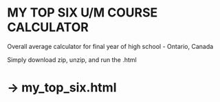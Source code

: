# MY TOP SIX U/M COURSE CALCULATOR

Overall average calculator for final year of high school - Ontario, Canada

Simply download zip, unzip, and run the .html

# -> my_top_six.html
